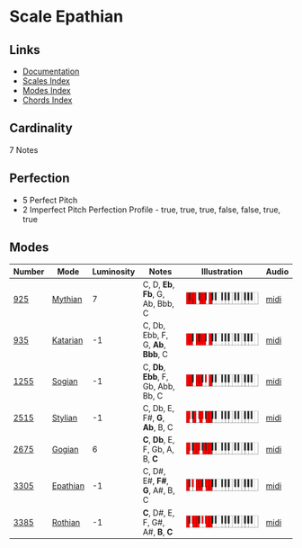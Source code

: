 # Scale Epathian

## Links

- [Documentation](README.md)
- [Scales Index](Scales.md)
- [Modes Index](Modes.md)
- [Chords Index](Chords.md)

## Cardinality

7 Notes

## Perfection

- 5 Perfect Pitch
- 2 Imperfect Pitch
Perfection Profile - true, true, true, false, false, true, true

## Modes

| Number | Mode | Luminosity | Notes | Illustration | Audio |
|--------|------|------------|-------|--------------|-------|
| [925](https://ianring.com/musictheory/scales/925) | [Mythian](ModeMythian.md) | 7 | C, D, **Eb**, **Fb**, G, Ab, Bbb, C | ![CNaturalMythian](ModeCNaturalMythian.png) | [midi](https://github.com/edipermadi/music/blob/main/docs/ModeCNaturalMythian.mid?raw=true) | 
| [935](https://ianring.com/musictheory/scales/935) | [Katarian](ModeKatarian.md) | -1 | C, Db, Ebb, F, G, **Ab**, **Bbb**, C | ![CNaturalKatarian](ModeCNaturalKatarian.png) | [midi](https://github.com/edipermadi/music/blob/main/docs/ModeCNaturalKatarian.mid?raw=true) | 
| [1255](https://ianring.com/musictheory/scales/1255) | [Sogian](ModeSogian.md) | -1 | C, **Db**, **Ebb**, F, Gb, Abb, Bb, C | ![CNaturalSogian](ModeCNaturalSogian.png) | [midi](https://github.com/edipermadi/music/blob/main/docs/ModeCNaturalSogian.mid?raw=true) | 
| [2515](https://ianring.com/musictheory/scales/2515) | [Stylian](ModeStylian.md) | -1 | C, Db, E, F#, **G**, **Ab**, B, C | ![CNaturalStylian](ModeCNaturalStylian.png) | [midi](https://github.com/edipermadi/music/blob/main/docs/ModeCNaturalStylian.mid?raw=true) | 
| [2675](https://ianring.com/musictheory/scales/2675) | [Gogian](ModeGogian.md) | 6 | **C**, **Db**, E, F, Gb, A, B, **C** | ![CNaturalGogian](ModeCNaturalGogian.png) | [midi](https://github.com/edipermadi/music/blob/main/docs/ModeCNaturalGogian.mid?raw=true) | 
| [3305](https://ianring.com/musictheory/scales/3305) | [Epathian](ModeEpathian.md) | -1 | C, D#, E#, **F#**, **G**, A#, B, C | ![CNaturalEpathian](ModeCNaturalEpathian.png) | [midi](https://github.com/edipermadi/music/blob/main/docs/ModeCNaturalEpathian.mid?raw=true) | 
| [3385](https://ianring.com/musictheory/scales/3385) | [Rothian](ModeRothian.md) | -1 | **C**, D#, E, F, G#, A#, **B**, **C** | ![CNaturalRothian](ModeCNaturalRothian.png) | [midi](https://github.com/edipermadi/music/blob/main/docs/ModeCNaturalRothian.mid?raw=true) | 
